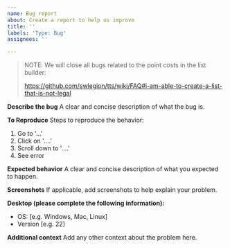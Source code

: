 ```yaml
---
name: Bug report
about: Create a report to help us improve
title: ''
labels: 'Type: Bug'
assignees: ''

---
```


> NOTE: We will close all bugs related to the point costs in the list builder:
>
> https://github.com/swlegion/tts/wiki/FAQ#i-am-able-to-create-a-list-that-is-not-legal

**Describe the bug**
A clear and concise description of what the bug is.

**To Reproduce**
Steps to reproduce the behavior:
1. Go to '...'
2. Click on '....'
3. Scroll down to '....'
4. See error

**Expected behavior**
A clear and concise description of what you expected to happen.

**Screenshots**
If applicable, add screenshots to help explain your problem.

**Desktop (please complete the following information):**
 - OS: [e.g. Windows, Mac, Linux]
 - Version [e.g. 22]

**Additional context**
Add any other context about the problem here.
